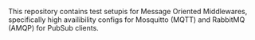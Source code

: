 
This repository contains test setupis for Message Oriented Middlewares,
specifically high availibility configs for Mosquitto (MQTT) and
RabbitMQ (AMQP) for PubSub clients.

